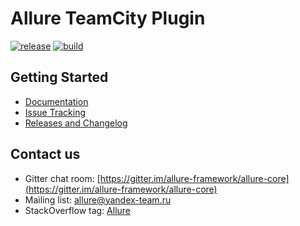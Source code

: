 # Allure TeamCity Plugin

[![release](http://github-release-version.herokuapp.com/github/allure-framework/allure-teamcity-plugin/release.svg?style=flat)](https://github.com/allure-framework/allure-teamcity-plugin/releases/latest) [![build](https://img.shields.io/jenkins/s/http/ci.qatools.ru/allure-teamcity-plugin_master-deploy.svg?style=flat)](http://ci.qatools.ru/job/allure-teamcity-plugin_master-deploy/lastBuild/)

## Getting Started

* [Documentation](http://wiki.qatools.ru/display/AL/Allure+TeamCity+Plugin)
* [Issue Tracking](https://github.com/allure-framework/allure-teamcity-plugin/issues?labels=&milestone=&page=1&state=open)
* [Releases and Changelog](https://github.com/allure-framework/allure-teamcity-plugin/releases)

## Contact us
* Gitter chat room: [https://gitter.im/allure-framework/allure-core](https://gitter.im/allure-framework/allure-core)
* Mailing list: [allure@yandex-team.ru](mailto:allure@yandex-team.ru)
* StackOverflow tag: [Allure](http://stackoverflow.com/questions/tagged/allure)
